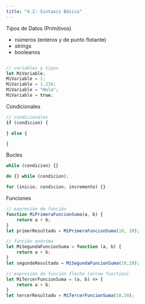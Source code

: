 ```yaml
---
title: "4.2: Sintaxis Básica"
---
```


Tipos de Datos (Primitivos)

- números (enteros y de punto flotante)
- strings
- booleanos

```js

// variables y tipos
let MiVariable;
MiVariable = 1;
MiVariable = 1.234;
MiVariable = "Hola";
MiVariable = true;
```

Condicionales

```js
// condicionales
if (condicion) {

} else {

}
```

Bucles

```js
while (condicion) {}

do {} while (condicion);

for (inicio; condicion; incremento) {}
```

Funciones

```js
// expresión de función
function MiPrimeraFuncionSuma(a, b) {
    return a + b;
}
let primerResultado = MiPrimeraFuncionSuma(10, 20);

// función anónima
let MiSegundaFuncionSuma = function (a, b) {
    return a + b;
}
let segundoResultado = MiSegundaFuncionSuma(10,20);

// expresión de función flecha (arrow function)
let MiTercerFuncionSuma = (a, b) => {
    return a + b;
}
let tercerResultado = MiTercerFuncionSuma(10,20);
```
